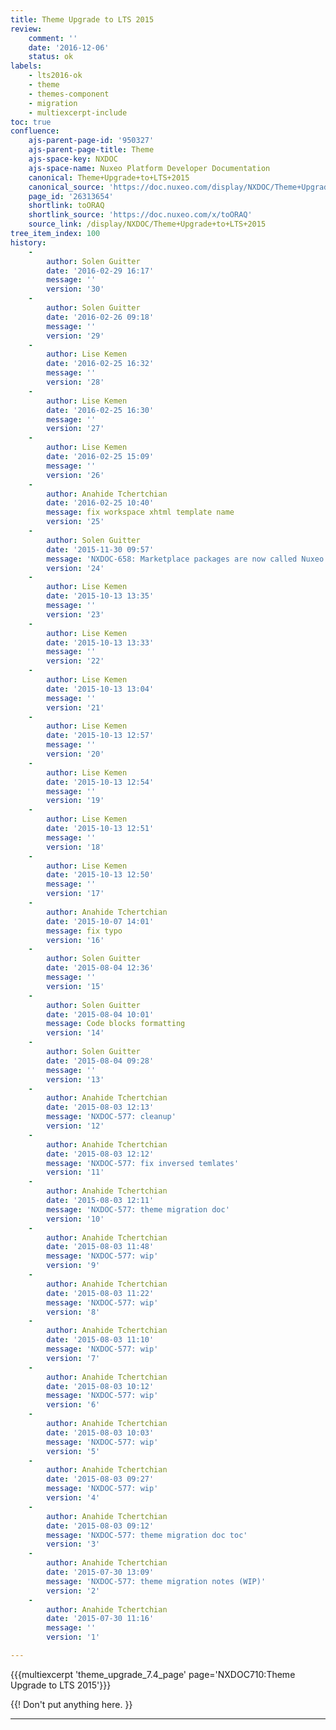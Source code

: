 ```yaml
---
title: Theme Upgrade to LTS 2015
review:
    comment: ''
    date: '2016-12-06'
    status: ok
labels:
    - lts2016-ok
    - theme
    - themes-component
    - migration
    - multiexcerpt-include
toc: true
confluence:
    ajs-parent-page-id: '950327'
    ajs-parent-page-title: Theme
    ajs-space-key: NXDOC
    ajs-space-name: Nuxeo Platform Developer Documentation
    canonical: Theme+Upgrade+to+LTS+2015
    canonical_source: 'https://doc.nuxeo.com/display/NXDOC/Theme+Upgrade+to+LTS+2015'
    page_id: '26313654'
    shortlink: toORAQ
    shortlink_source: 'https://doc.nuxeo.com/x/toORAQ'
    source_link: /display/NXDOC/Theme+Upgrade+to+LTS+2015
tree_item_index: 100
history:
    -
        author: Solen Guitter
        date: '2016-02-29 16:17'
        message: ''
        version: '30'
    -
        author: Solen Guitter
        date: '2016-02-26 09:18'
        message: ''
        version: '29'
    -
        author: Lise Kemen
        date: '2016-02-25 16:32'
        message: ''
        version: '28'
    -
        author: Lise Kemen
        date: '2016-02-25 16:30'
        message: ''
        version: '27'
    -
        author: Lise Kemen
        date: '2016-02-25 15:09'
        message: ''
        version: '26'
    -
        author: Anahide Tchertchian
        date: '2016-02-25 10:40'
        message: fix workspace xhtml template name
        version: '25'
    -
        author: Solen Guitter
        date: '2015-11-30 09:57'
        message: 'NXDOC-658: Marketplace packages are now called Nuxeo Packages'
        version: '24'
    -
        author: Lise Kemen
        date: '2015-10-13 13:35'
        message: ''
        version: '23'
    -
        author: Lise Kemen
        date: '2015-10-13 13:33'
        message: ''
        version: '22'
    -
        author: Lise Kemen
        date: '2015-10-13 13:04'
        message: ''
        version: '21'
    -
        author: Lise Kemen
        date: '2015-10-13 12:57'
        message: ''
        version: '20'
    -
        author: Lise Kemen
        date: '2015-10-13 12:54'
        message: ''
        version: '19'
    -
        author: Lise Kemen
        date: '2015-10-13 12:51'
        message: ''
        version: '18'
    -
        author: Lise Kemen
        date: '2015-10-13 12:50'
        message: ''
        version: '17'
    -
        author: Anahide Tchertchian
        date: '2015-10-07 14:01'
        message: fix typo
        version: '16'
    -
        author: Solen Guitter
        date: '2015-08-04 12:36'
        message: ''
        version: '15'
    -
        author: Solen Guitter
        date: '2015-08-04 10:01'
        message: Code blocks formatting
        version: '14'
    -
        author: Solen Guitter
        date: '2015-08-04 09:28'
        message: ''
        version: '13'
    -
        author: Anahide Tchertchian
        date: '2015-08-03 12:13'
        message: 'NXDOC-577: cleanup'
        version: '12'
    -
        author: Anahide Tchertchian
        date: '2015-08-03 12:12'
        message: 'NXDOC-577: fix inversed temlates'
        version: '11'
    -
        author: Anahide Tchertchian
        date: '2015-08-03 12:11'
        message: 'NXDOC-577: theme migration doc'
        version: '10'
    -
        author: Anahide Tchertchian
        date: '2015-08-03 11:48'
        message: 'NXDOC-577: wip'
        version: '9'
    -
        author: Anahide Tchertchian
        date: '2015-08-03 11:22'
        message: 'NXDOC-577: wip'
        version: '8'
    -
        author: Anahide Tchertchian
        date: '2015-08-03 11:10'
        message: 'NXDOC-577: wip'
        version: '7'
    -
        author: Anahide Tchertchian
        date: '2015-08-03 10:12'
        message: 'NXDOC-577: wip'
        version: '6'
    -
        author: Anahide Tchertchian
        date: '2015-08-03 10:03'
        message: 'NXDOC-577: wip'
        version: '5'
    -
        author: Anahide Tchertchian
        date: '2015-08-03 09:27'
        message: 'NXDOC-577: wip'
        version: '4'
    -
        author: Anahide Tchertchian
        date: '2015-08-03 09:12'
        message: 'NXDOC-577: theme migration doc toc'
        version: '3'
    -
        author: Anahide Tchertchian
        date: '2015-07-30 13:09'
        message: 'NXDOC-577: theme migration notes (WIP)'
        version: '2'
    -
        author: Anahide Tchertchian
        date: '2015-07-30 11:16'
        message: ''
        version: '1'

---
```

{{{multiexcerpt 'theme_upgrade_7.4_page' page='NXDOC710:Theme Upgrade to LTS 2015'}}}

{{! Don't put anything here. }}

* * *
